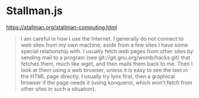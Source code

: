 Stallman.js
===========

https://stallman.org/stallman-computing.html

> I am careful in how I use the Internet. I generally do not connect to web sites from my own machine, aside from a few sites I have some special relationship with. I usually fetch web pages from other sites by sending mail to a program (see git://git.gnu.org/womb/hacks.git) that fetches them, much like wget, and then mails them back to me. Then I look at them using a web browser, unless it is easy to see the text in the HTML page directly. I usually try lynx first, then a graphical browser if the page needs it (using konqueror, which won't fetch from other sites in such a situation).
